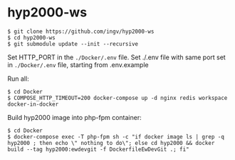 # hyp2000-ws

```
$ git clone https://github.com/ingv/hyp2000-ws
$ cd hyp2000-ws
$ git submodule update --init --recursive
```

Set HTTP_PORT in the `./Docker/.env` file.
Set ./.env file with same port set in `./Docker/.env` file, starting from .env.example

Run all:
```
$ cd Docker
$ COMPOSE_HTTP_TIMEOUT=200 docker-compose up -d nginx redis workspace docker-in-docker
```

Build hyp2000 image into php-fpm container:
```
$ cd Docker
$ docker-compose exec -T php-fpm sh -c "if docker image ls | grep -q hyp2000 ; then echo \" nothing to do\"; else cd hyp2000 && docker build --tag hyp2000:ewdevgit -f DockerfileEwDevGit .; fi"
```
